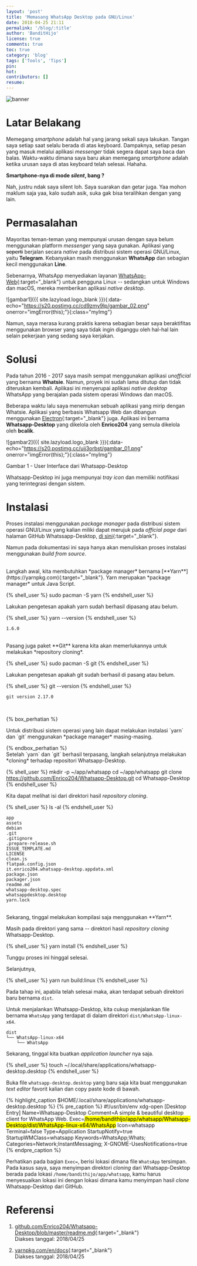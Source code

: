```yaml
---
layout: 'post'
title: 'Memasang WhatsApp Desktop pada GNU/Linux'
date: 2018-04-25 21:11
permalink: '/blog/:title'
author: 'BanditHijo'
license: true
comments: true
toc: true
category: 'blog'
tags: ['Tools', 'Tips']
pin:
hot:
contributors: []
resume:
---
```


<!-- BANNER OF THE POST -->
<img class="post-body-img" src="{{ site.lazyload.logo_blank_banner }}" data-echo="https://s20.postimg.cc/tbrdrb9t9/banner_post_07.png" onerror="imgError(this);" alt="banner">

# Latar Belakang

Memegang *smartphone* adalah hal yang jarang sekali saya lakukan. Tangan saya setiap saat selalu berada di atas keyboard. Dampaknya, setiap pesan yang masuk melalui aplikasi *messenger* tidak segera dapat saya baca dan balas. Waktu-waktu dimana saya baru akan memegang *smartphone* adalah ketika urusan saya di atas keyboard telah selesai. Hahaha.

**Smartphone-nya di mode *silent*, bang ?**

Nah, justru ndak saya silent loh. Saya suarakan dan getar juga. Yaa mohon maklum saja yaa, kalo sudah asik, suka gak bisa teralihkan dengan yang lain.

# Permasalahan

Mayoritas teman-teman yang mempunyai urusan dengan saya belum menggunakan platform *messenger* yang saya gunakan. Aplikasi yang ~~seperti~~ berjalan secara *native* pada distribusi sistem operasi GNU/Linux, yaitu **Telegram**. Kebanyakan masih menggunakan **WhatsApp** dan sebagian kecil menggunakan **Line**.

Sebenarnya, WhatsApp menyediakan layanan [WhatsApp-Web](https://web.whatsapp.com/){:target="_blank"} untuk pengguna Linux -- sedangkan untuk Windows dan macOS, mereka memberikan aplikasi *native desktop*.

![gambar1]({{ site.lazyload.logo_blank }}){:data-echo="https://s20.postimg.cc/cd9zmy9lp/gambar_02.png" onerror="imgError(this);"}{:class="myImg"}

Namun, saya merasa kurang praktis karena sebagian besar saya beraktifitas menggunakan browser yang saya tidak ingin diganggu oleh hal-hal lain selain pekerjaan yang sedang saya kerjakan.


# Solusi

Pada tahun 2016 - 2017 saya masih sempat menggunakan aplikasi *unofficial* yang bernama **Whatsie**. Namun, proyek ini sudah lama ditutup dan tidak diteruskan kembali. Aplikasi ini menyerupai aplikasi *native desktop* WhatsApp yang berajalan pada sistem operasi Windows dan macOS.

Beberapa waktu lalu saya menemukan sebuah aplikasi yang mirip dengan Whatsie. Aplikasi yang berbasis Whatsapp Web dan dibangun menggunakan [Electron](http://electron.atom.io/){:target="_blank"} juga. Aplikasi ini bernama **Whatsapp-Desktop** yang dikelola oleh **Enrico204** yang semula dikelola oleh **bcalik**.

![gambar2]({{ site.lazyload.logo_blank }}){:data-echo="https://s20.postimg.cc/ujj3orbst/gambar_01.png" onerror="imgError(this);"}{:class="myImg"}
<p class="img-caption">Gambar 1 - User Interface dari Whatsapp-Desktop</p>

Whatsapp-Desktop ini juga mempunyai *tray icon* dan memiliki notifikasi yang terintegrasi dengan sistem.

# Instalasi

Proses instalasi menggunakan *package manager* pada distribusi sistem operasi GNU/Linux yang kalian miliki dapat merujuk pada *official page* dari halaman GitHub Whatssapp-Desktop, [di sini](https://github.com/Enrico204/Whatsapp-Desktop){:target="_blank"}.

Namun pada dokumentasi ini saya hanya akan menuliskan proses instalasi menggunakan *build from source*.

<br>
Langkah awal, kita membutuhkan *package manager* bernama [**Yarn**](https://yarnpkg.com){:target="_blank"}. Yarn merupakan *package manager* untuk Java Script.

{% shell_user %}
sudo pacman -S yarn
{% endshell_user %}

Lakukan pengetesan apakah yarn sudah berhasil dipasang atau belum.

{% shell_user %}
yarn --version
{% endshell_user %}

```
1.6.0
```

<br>
Pasang juga paket **Git** karena kita akan memerlukannya untuk melakukan *repository cloning*.

{% shell_user %}
sudo pacman -S git
{% endshell_user %}

Lakukan pengetesan apakah git sudah berhasil di pasang atau belum.

{% shell_user %}
git --version
{% endshell_user %}

```
git version 2.17.0
```

<br>

{% box_perhatian %}
<p markdown=1>Untuk distribusi sistem operasi yang lain dapat melakukan instalasi `yarn` dan `git` menggunakan *package manager* masing-masing.</p>
{% endbox_perhatian %}

<br>
Setelah `yarn` dan `git` berhasil terpasang, langkah selanjutnya melakukan *cloning* terhadap repositori Whatsapp-Desktop.

{% shell_user %}
mkdir -p ~/app/whatsapp
cd ~/app/whatsapp
git clone https://github.com/Enrico204/Whatsapp-Desktop.git
cd Whatsapp-Desktop
{% endshell_user %}

Kita dapat melihat isi dari direktori hasil *repository cloning*.

{% shell_user %}
ls -al
{% endshell_user %}

```
app
assets
debian
.git
.gitignore
.prepare-release.sh
ISSUE_TEMPLATE.md
LICENSE
clean.js
flatpak.config.json
it.enrico204.whatsapp-desktop.appdata.xml
package.json
packager.json
readme.md
whatsapp-desktop.spec
whatsappdesktop.desktop
yarn.lock
```

<br>
Sekarang, tinggal melakukan kompilasi saja menggunakan **Yarn**.

Masih pada direktori yang sama -- direktori hasil *repository cloning* Whatsapp-Desktop.

{% shell_user %}
yarn install
{% endshell_user %}

Tunggu proses ini hinggal selesai.

Selanjutnya,

{% shell_user %}
yarn run build:linux
{% endshell_user %}

Pada tahap ini, apabila telah selesai maka, akan terdapat sebuah direktori baru bernama `dist`.

Untuk menjalankan Whatsapp-Desktop, kita cukup menjalankan file bernama `WhatsApp` yang terdapat di dalam direktori `dist/WhatsApp-linux-x64`.

```
dist
└── WhatsApp-linux-x64
    └── WhatsApp
```

Sekarang, tinggal kita buatkan *application launcher* nya saja.

{% shell_user %}
touch ~/.local/share/applications/whatsapp-desktop.desktop
{% endshell_user %}

Buka file `whatsapp-desktop.desktop` yang baru saja kita buat menggunakan *text editor* favorit kalian dan copy paste kode di bawah.

{% highlight_caption $HOME/.local/share/applications/whatsapp-desktop.desktop %}
{% pre_caption %}
#!/usr/bin/env xdg-open
[Desktop Entry]
Name=Whatsapp-Desktop
Comment=A simple & beautiful desktop client for WhatsApp Web.
Exec=<mark>/home/bandithijo/app/whatsapp/Whatsapp-Desktop/dist/WhatsApp-linux-x64/WhatsApp</mark>
Icon=whatsapp
Terminal=false
Type=Application
StartupNotify=true
StartupWMClass=whatsapp
Keywords=WhatsApp;Whats;
Categories=Network;InstantMessaging;
X-GNOME-UsesNotifications=true
{% endpre_caption %}

Perhatikan pada bagian `Exec=`, berisi lokasi dimana file `WhatsApp` tersimpan. Pada kasus saya, saya menyimpan direktori *cloning* dari Whatsapp-Desktop berada pada lokasi `/home/bandithijo/app/whatsapp`, kamu harus menyesuaikan lokasi ini dengan lokasi dimana kamu menyimpan hasil *clone* Whatsapp-Desktop dari GitHub.

# Referensi

1. [github.com/Enrico204/Whatsapp-Desktop/blob/master/readme.md](https://github.com/Enrico204/Whatsapp-Desktop/blob/master/readme.md){:target="_blank"}
<br>Diakses tanggal: 2018/04/25

2. [yarnpkg.com/en/docs](https://yarnpkg.com/en/docs){:target="_blank"}
<br>Diakses tanggal: 2018/04/25

